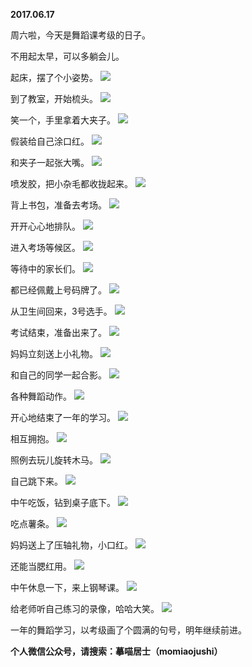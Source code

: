 
          
**2017.06.17**

周六啦，今天是舞蹈课考级的日子。

不用起太早，可以多躺会儿。

起床，摆了个小姿势。
![](http://wx3.sinaimg.cn/large/627d9660ly1fgodwf0w6aj20yg0mz785.jpg)


到了教室，开始梳头。
![](http://wx3.sinaimg.cn/large/627d9660ly1fgodwel8bgj20yg0mzjuh.jpg)


笑一个，手里拿着大夹子。
![](http://wx3.sinaimg.cn/large/627d9660ly1fgodwgtjsuj20yg0mz420.jpg)


假装给自己涂口红。
![](http://wx3.sinaimg.cn/large/627d9660ly1fgodwggdcxj20yg0mz77i.jpg)


和夹子一起张大嘴。
![](http://wx3.sinaimg.cn/large/627d9660ly1fgodwhxkhij20yg0mzq6d.jpg)


喷发胶，把小杂毛都收拢起来。
![](http://wx3.sinaimg.cn/large/627d9660ly1fgodwhkkxdj20yg0mz0w0.jpg)


背上书包，准备去考场。
![](http://wx3.sinaimg.cn/large/627d9660ly1fgodwgzvuqj20yg0mz77d.jpg)


开开心心地排队。
![](http://wx3.sinaimg.cn/large/627d9660ly1fgodwe7ax0j20yg0mzn09.jpg)


进入考场等候区。
![](http://wx3.sinaimg.cn/large/627d9660ly1fgodwe1tn8j20yg0mz41g.jpg)


等待中的家长们。
![](http://wx3.sinaimg.cn/large/627d9660ly1fgodwheic1j20yg0mz0wz.jpg)


都已经佩戴上号码牌了。
![](http://wx3.sinaimg.cn/large/627d9660ly1fgodwh8ssjj20yg0mz0w5.jpg)


从卫生间回来，3号选手。
![](http://wx3.sinaimg.cn/large/627d9660ly1fgodwfns63j20yg0mzaci.jpg)


考试结束，准备出来了。
![](http://wx3.sinaimg.cn/large/627d9660ly1fgodwg2ah1j20yg0mzn0d.jpg)


妈妈立刻送上小礼物。
![](http://wx3.sinaimg.cn/large/627d9660ly1fgodwfvpvhj20yg0mzn0g.jpg)


和自己的同学一起合影。
![](http://wx3.sinaimg.cn/large/627d9660ly1fgodwiuor7j20yg0mzq6x.jpg)


各种舞蹈动作。
![](http://wx3.sinaimg.cn/large/627d9660ly1fgodwionvxj20yg0mz0x6.jpg)


开心地结束了一年的学习。
![](http://wx3.sinaimg.cn/large/627d9660ly1fgodwgn7qxj20yg0mz782.jpg)


相互拥抱。
![](http://wx3.sinaimg.cn/large/627d9660ly1fgodwihu0xj20yg0mz78s.jpg)


照例去玩儿旋转木马。
![](http://wx3.sinaimg.cn/large/627d9660ly1fgodwia0v1j20yg0mz43v.jpg)


自己跳下来。
![](http://wx3.sinaimg.cn/large/627d9660ly1fgodwedwq0j20yg0mztds.jpg)


中午吃饭，钻到桌子底下。
![](http://wx3.sinaimg.cn/large/627d9660ly1fgodwi3rclj20yg0mzn0x.jpg)


吃点薯条。
![](http://wx3.sinaimg.cn/large/627d9660ly1fgodwfi8v1j20yg0mztca.jpg)


妈妈送上了压轴礼物，小口红。
![](http://wx3.sinaimg.cn/large/627d9660ly1fgodwj2guaj20yg0mzdia.jpg)


还能当腮红用。
![](http://wx3.sinaimg.cn/large/627d9660ly1fgodwevt9zj20yg0mz0vo.jpg)


中午休息一下，来上钢琴课。
![](http://wx3.sinaimg.cn/large/627d9660ly1fgodwg8pp1j20yg0mzdj9.jpg)


给老师听自己练习的录像，哈哈大笑。
![](http://wx3.sinaimg.cn/large/627d9660ly1fgodwfamjvj20yg0mzadq.jpg)


一年的舞蹈学习，以考级画了个圆满的句号，明年继续前进。


**个人微信公众号，请搜索：摹喵居士（momiaojushi）**

        